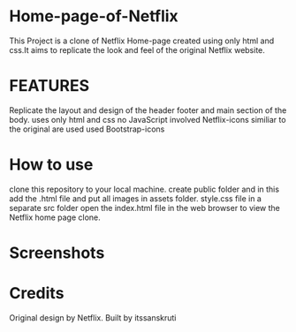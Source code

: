 # Home-page-of-Netflix
This Project is a clone of Netflix Home-page created using only html and css.It aims to replicate the look and feel of the original Netflix website.
# FEATURES
Replicate the layout and design of the header footer and main section of the body.
uses only html and css no JavaScript involved
Netflix-icons similiar to the original are used
used Bootstrap-icons
# How to use
clone this repository to your local machine.
create public folder and in this add the .html file and put all images in assets folder. style.css file in a separate src folder
open the index.html file in the web browser to view the Netflix home page clone.

# Screenshots


# Credits
Original design by Netflix.
Built by itssanskruti
